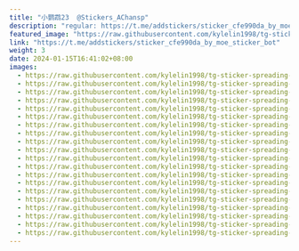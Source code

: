 ```yaml
---
title: "小鹦鹉23  @Stickers_AChansp"
description: "regular: https://t.me/addstickers/sticker_cfe990da_by_moe_sticker_bot"
featured_image: "https://raw.githubusercontent.com/kylelin1998/tg-sticker-spreading-worldwide-images/main/img/f0e243b1-bf27-49cf-b858-5f5fbd2729d8.jpg"
link: "https://t.me/addstickers/sticker_cfe990da_by_moe_sticker_bot"
weight: 3
date: 2024-01-15T16:41:02+08:00
images:
  - https://raw.githubusercontent.com/kylelin1998/tg-sticker-spreading-worldwide-images/main/img/f0e243b1-bf27-49cf-b858-5f5fbd2729d8.jpg
  - https://raw.githubusercontent.com/kylelin1998/tg-sticker-spreading-worldwide-images/main/img/16cd65cd-08f7-4c5e-9db6-46a20d1c09ea.jpg
  - https://raw.githubusercontent.com/kylelin1998/tg-sticker-spreading-worldwide-images/main/img/721c8ba1-475e-41d7-badf-f0f5a3ab344e.jpg
  - https://raw.githubusercontent.com/kylelin1998/tg-sticker-spreading-worldwide-images/main/img/4ec89cd8-9516-476a-b286-e14dd53c60a6.jpg
  - https://raw.githubusercontent.com/kylelin1998/tg-sticker-spreading-worldwide-images/main/img/a471060d-4fab-40de-b2dc-546b7afd2f5b.jpg
  - https://raw.githubusercontent.com/kylelin1998/tg-sticker-spreading-worldwide-images/main/img/a6400f7d-6251-436b-b565-64bf4140b0ad.jpg
  - https://raw.githubusercontent.com/kylelin1998/tg-sticker-spreading-worldwide-images/main/img/ef54edfb-07fc-4b88-a926-f7c211fcf2f8.jpg
  - https://raw.githubusercontent.com/kylelin1998/tg-sticker-spreading-worldwide-images/main/img/fbd84ecb-16db-44c6-8641-6eac1fb33294.jpg
  - https://raw.githubusercontent.com/kylelin1998/tg-sticker-spreading-worldwide-images/main/img/5e561e53-faf6-456c-b4f8-95b69a4ed242.jpg
  - https://raw.githubusercontent.com/kylelin1998/tg-sticker-spreading-worldwide-images/main/img/bb8fa906-1cd3-45b5-95a3-e46bb53ea5a7.jpg
  - https://raw.githubusercontent.com/kylelin1998/tg-sticker-spreading-worldwide-images/main/img/889c0de2-4eb4-40bb-9234-5f6260d79f8e.jpg
  - https://raw.githubusercontent.com/kylelin1998/tg-sticker-spreading-worldwide-images/main/img/6d77821e-bdf9-473e-8a37-9f6d95e92aad.jpg
  - https://raw.githubusercontent.com/kylelin1998/tg-sticker-spreading-worldwide-images/main/img/66538feb-6a6e-486e-bd89-8999c9336812.jpg
  - https://raw.githubusercontent.com/kylelin1998/tg-sticker-spreading-worldwide-images/main/img/a9aa2480-c9ac-48a5-bdfa-7c43fbbaefd8.jpg
  - https://raw.githubusercontent.com/kylelin1998/tg-sticker-spreading-worldwide-images/main/img/fa5e1df2-c899-4c3d-9bd1-85e8cba4b2cb.jpg
  - https://raw.githubusercontent.com/kylelin1998/tg-sticker-spreading-worldwide-images/main/img/ba24ad22-5f36-44e0-bcee-31a04a792fcd.jpg
  - https://raw.githubusercontent.com/kylelin1998/tg-sticker-spreading-worldwide-images/main/img/0e6d440b-1fa1-46b1-85e3-50ea05e6b5f7.jpg
  - https://raw.githubusercontent.com/kylelin1998/tg-sticker-spreading-worldwide-images/main/img/d8bad041-d00e-40e8-bb3a-9662c5287e72.jpg
  - https://raw.githubusercontent.com/kylelin1998/tg-sticker-spreading-worldwide-images/main/img/9f0c799d-58e2-4b9f-a5af-84f69e4c4e30.jpg
  - https://raw.githubusercontent.com/kylelin1998/tg-sticker-spreading-worldwide-images/main/img/954a3acb-96d9-4808-a439-7130fcb92fee.jpg
---
```

